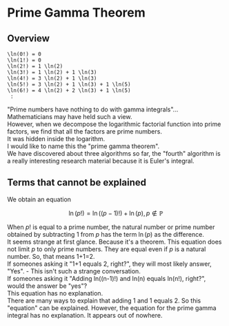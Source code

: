 # Prime Gamma Theorem

## Overview

```
\ln(0!) = 0
\ln(1!) = 0
\ln(2!) = 1 \ln(2)
\ln(3!) = 1 \ln(2) + 1 \ln(3)
\ln(4!) = 3 \ln(2) + 1 \ln(3)
\ln(5!) = 3 \ln(2) + 1 \ln(3) + 1 \ln(5)
\ln(6!) = 4 \ln(2) + 2 \ln(3) + 1 \ln(5)
 :
```

"Prime numbers have nothing to do with gamma integrals"... Mathematicians may have held such a view.  
However, when we decompose the logarithmic factorial function into prime factors, we find that all the factors are prime numbers.  
It was hidden inside the logarithm.  
I would like to name this the "prime gamma theorem".  
We have discovered about three algorithms so far, the "fourth" algorithm is a really interesting research material because it is Euler's integral.  

## Terms that cannot be explained

We obtain an equation  

$$ \ln(p!) = \ln((p-1)!) + \ln(p), p  \notin \mathbb{P} $$  

When $p!$ is equal to a prime number, the natural number or prime number obtained by subtracting 1 from $p$ has the term $\ln(p)$ as the difference.  
It seems strange at first glance. Because it's a theorem. This equation does not limit $p$ to only prime numbers. They are equal even if $p$ is a natural number. So, that means 1+1=2.   
If someones asking it "1+1 equals 2, right?", they will most likely answer, "Yes". - This isn't such a strange conversation.  
If someones asking it "Adding ln((n-1)!) and ln(n) equals ln(n!), right?", would the answer be "yes"?  
This equation has no explanation.  
There are many ways to explain that adding 1 and 1 equals 2. So this "equation" can be explained. However, the equation for the prime gamma integral has no explanation. It appears out of nowhere.   
